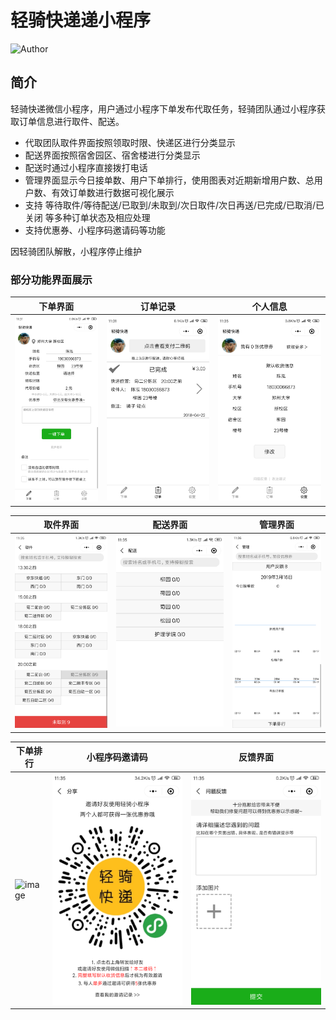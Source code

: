 # 轻骑快递递小程序
![Author](https://img.shields.io/badge/author-@vicchen-blue.svg?style=flat)

## 简介

轻骑快递微信小程序，用户通过小程序下单发布代取任务，轻骑团队通过小程序获取订单信息进行取件、配送。

* 代取团队取件界面按照领取时限、快递区进行分类显示
* 配送界面按照宿舍园区、宿舍楼进行分类显示
* 配送时通过小程序直接拨打电话
* 管理界面显示今日接单数、用户下单排行，使用图表对近期新增用户数、总用户数、有效订单数进行数据可视化展示
* 支持 等待取件/等待配送/已取到/未取到/次日取件/次日再送/已完成/已取消/已关闭 等多种订单状态及相应处理
* 支持优惠券、小程序码邀请码等功能

因轻骑团队解散，小程序停止维护

### 部分功能界面展示


|下单界面|订单记录|个人信息|
|-|-|-|
|![image](https://github.com/VicChen1998/Delivery/blob/master/readme_imgs/order.png?raw=true)|![image](https://github.com/VicChen1998/Delivery/blob/master/readme_imgs/record.png?raw=true)|![image](https://github.com/VicChen1998/Delivery/blob/master/readme_imgs/profile.png?raw=true)|

|取件界面|配送界面|管理界面|
|-|-|-|
|![image](https://github.com/VicChen1998/Delivery/blob/master/readme_imgs/take.png?raw=true)|![image](https://github.com/VicChen1998/Delivery/blob/master/readme_imgs/deliver.png?raw=true)|![image](https://github.com/VicChen1998/Delivery/blob/master/readme_imgs/manage.png?raw=true)|

|下单排行|小程序码邀请码|反馈界面|
|-|-|-|
|![image](https://github.com/VicChen1998/Delivery/blob/master/readme_imgs/rank.png?raw=true)|![image](https://github.com/VicChen1998/Delivery/blob/master/readme_imgs/invite_qrcode.png?raw=true)|![image](https://github.com/VicChen1998/Delivery/blob/master/readme_imgs/feedback.png?raw=true)|
